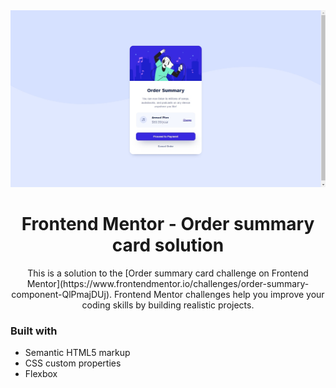 <img src="https://github.com/CarolinaDangelo/order-summary-card/blob/f0c371ce9cdb9ce18ada48d1aaa7f1cc0177b831/images/captura.jpg">

<h1 align="center">Frontend Mentor - Order summary card solution</h1>

<p align="center">This is a solution to the [Order summary card challenge on Frontend Mentor](https://www.frontendmentor.io/challenges/order-summary-component-QlPmajDUj). Frontend Mentor challenges help you improve your coding skills by building realistic projects.</p>


### Built with

- Semantic HTML5 markup
- CSS custom properties
- Flexbox
